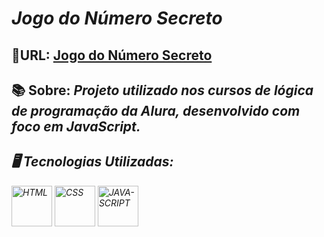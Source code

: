 <html>
 <body>
<h1><em>Jogo do Número Secreto</em></h1>
<h2>🚀URL: <a href="https://jogo-numero-secreto-pi-blush.vercel.app">Jogo do Número Secreto</a></h2>
<h2>📚 Sobre: <em>Projeto utilizado nos cursos de lógica de programação da Alura, desenvolvido com foco em JavaScript.<em></h2>
<h2>🖥️ Tecnologias Utilizadas:</h2>
  <p align="left">
<img src="https://cdn.jsdelivr.net/gh/devicons/devicon/icons/html5/html5-original.svg" alt="HTML" width="65" height="65" />
<img src="https://cdn.jsdelivr.net/gh/devicons/devicon/icons/css3/css3-original.svg" alt="CSS" width="65" height="65" />
     <img src="https://cdn.jsdelivr.net/gh/devicons/devicon/icons/javascript/javascript-original.svg" alt="JAVA-SCRIPT" width="65" height="65"/>
  </p>
 </body>
</html>
